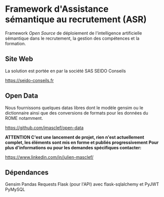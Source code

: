 # Framework d'Assistance sémantique au recrutement (ASR)
Framework *Open Source* de déploiement de l'intelligence artificielle sémantique dans le recrutement, la gestion des compétences et la formation.
## Site Web
La solution est portée en par la société SAS SEIDO Conseils

https://seido-conseils.fr

## Open Data
Nous fournissons quelques datas libres dont le modèle gensim ou le dictionnaire ainsi que des conversions de formats pour les données du ROME notamment.

https://github.com/jmasclef/open-data

**ATTENTION C'est une lancement de projet, rien n'est actuellement complet, les éléments sont mis en forme et publiés progressivement**
**Pour plus d'informations ou pour les demandes spécifiques contacter:**

https://www.linkedin.com/in/julien-masclef/

## Dépendances

Gensim
Pandas
Requests
Flask  (pour l'API) avec flask-sqlalchemy et PyJWT
PyMySQL
